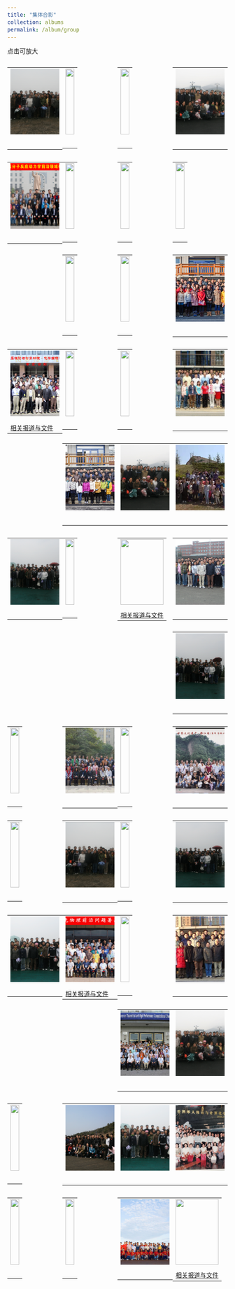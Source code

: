 ```yaml
---
title: "集体合影"
collection: albums
permalink: /album/group
---
```

点击可放大
<style>.gallery-img{height: 150px;object-fit: cover;margin-bottom: 8px;}</style>

<table style="float: left; width:25%; border:hidden; cellspacing:0; cellpadding:0"><tr><td><a href="../keli_photo/group/WeChat Image_20220323142515.jpg"><img class="gallery-img" src="../keli_photo/group/WeChat Image_20220323142515.jpg" width="100%"></a></td></tr><tr><td> <p>    </p></td></tr></table>
<table style="float: left; width:25%; border:hidden; cellspacing:0; cellpadding:0"><tr><td><a href="../keli_photo/group/WeChat Image_20220328131959.jpg"><img class="gallery-img" src="../keli_photo/group/WeChat Image_20220328131959.jpg" width="100%"></a></td></tr><tr><td> <p>    </p></td></tr></table>
<table style="float: left; width:25%; border:hidden; cellspacing:0; cellpadding:0"><tr><td><a href="../keli_photo/group/WeChat Image_20220328132052.jpg"><img class="gallery-img" src="../keli_photo/group/WeChat Image_20220328132052.jpg" width="100%"></a></td></tr><tr><td> <p>    </p></td></tr></table>
<table style="float: left; width:25%; border:hidden; cellspacing:0; cellpadding:0"><tr><td><a href="../keli_photo/group/WeChat Image_20220323142632.jpg"><img class="gallery-img" src="../keli_photo/group/WeChat Image_20220323142632.jpg" width="100%"></a></td></tr><tr><td> <p>    </p></td></tr></table>
<table style="float: left; width:25%; border:hidden; cellspacing:0; cellpadding:0"><tr><td><a href="../keli_photo/group/WeChat Image_20220518130034.jpg"><img class="gallery-img" src="../keli_photo/group/WeChat Image_20220518130034.jpg" width="100%"></a></td></tr><tr><td> <p>    </p></td></tr></table>
<table style="float: left; width:25%; border:hidden; cellspacing:0; cellpadding:0"><tr><td><a href="../keli_photo/group/2016.10.10.jpg"><img class="gallery-img" src="../keli_photo/group/2016.10.10.jpg" width="100%"></a></td></tr><tr><td> <p>    </p></td></tr></table>
<table style="float: left; width:25%; border:hidden; cellspacing:0; cellpadding:0"><tr><td><a href="../keli_photo/group/海边.jpg"><img class="gallery-img" src="../keli_photo/group/海边.jpg" width="100%"></a></td></tr><tr><td> <p>    </p></td></tr></table>
<table style="float: left; width:25%; border:hidden; cellspacing:0; cellpadding:0"><tr><td><a href="../keli_photo/group/WeChat Image_20220323142649.jpg"><img class="gallery-img" src="../keli_photo/group/WeChat Image_20220323142649.jpg" width="100%"></a></td></tr><tr><td> <p>    </p></td></tr></table>
<table style="float: left; width:25%; border:hidden; cellspacing:0; cellpadding:0"><tr><td><a href="../keli_photo/group/IMG_6588.JPG"><img class="gallery-img" src="../keli_photo/group/IMG_6588.JPG" width="100%"></a></td></tr><tr><td> <p>    </p></td></tr></table>
<table style="float: left; width:25%; border:hidden; cellspacing:0; cellpadding:0"><tr><td><a href="../keli_photo/group/金石滩.jpg"><img class="gallery-img" src="../keli_photo/group/金石滩.jpg" width="100%"></a></td></tr><tr><td> <p>    </p></td></tr></table>
<table style="float: left; width:25%; border:hidden; cellspacing:0; cellpadding:0"><tr><td><a href="../keli_photo/group/2013_1223.jpg"><img class="gallery-img" src="../keli_photo/group/2013_1223.jpg" width="100%"></a></td></tr><tr><td> <p>    </p></td></tr></table>
<table style="float: left; width:25%; border:hidden; cellspacing:0; cellpadding:0"><tr><td><a href="../keli_photo/group/2005.jpg"><img class="gallery-img" src="../keli_photo/group/2005.jpg" width="100%"></a></td></tr><tr><td> <a href="../docs/2005.pdf">相关报道与文件</a></td></tr></table>
<table style="float: left; width:25%; border:hidden; cellspacing:0; cellpadding:0"><tr><td><a href="../keli_photo/group/WeChat Image_20220323140824.jpg"><img class="gallery-img" src="../keli_photo/group/WeChat Image_20220323140824.jpg" width="100%"></a></td></tr><tr><td> <p>    </p></td></tr></table>
<table style="float: left; width:25%; border:hidden; cellspacing:0; cellpadding:0"><tr><td><a href="../keli_photo/group/2013.JPG"><img class="gallery-img" src="../keli_photo/group/2013.JPG" width="100%"></a></td></tr><tr><td> <p>    </p></td></tr></table>
<table style="float: left; width:25%; border:hidden; cellspacing:0; cellpadding:0"><tr><td><a href="../keli_photo/group/2009_0526.jpg"><img class="gallery-img" src="../keli_photo/group/2009_0526.jpg" width="100%"></a></td></tr><tr><td> <p>    </p></td></tr></table>
<table style="float: left; width:25%; border:hidden; cellspacing:0; cellpadding:0"><tr><td><a href="../keli_photo/group/20141201_GroupPhoto.jpg"><img class="gallery-img" src="../keli_photo/group/20141201_GroupPhoto.jpg" width="100%"></a></td></tr><tr><td> <p>    </p></td></tr></table>
<table style="float: left; width:25%; border:hidden; cellspacing:0; cellpadding:0"><tr><td><a href="../keli_photo/group/WeChat Image_20220323142227.jpg"><img class="gallery-img" src="../keli_photo/group/WeChat Image_20220323142227.jpg" width="100%"></a></td></tr><tr><td> <p>    </p></td></tr></table>
<table style="float: left; width:25%; border:hidden; cellspacing:0; cellpadding:0"><tr><td><a href="../keli_photo/group/WeChat Image_20220322205024.jpg"><img class="gallery-img" src="../keli_photo/group/WeChat Image_20220322205024.jpg" width="100%"></a></td></tr><tr><td> <p>    </p></td></tr></table>
<table style="float: left; width:25%; border:hidden; cellspacing:0; cellpadding:0"><tr><td><a href="../keli_photo/group/WeChat Image_20220323142601.jpg"><img class="gallery-img" src="../keli_photo/group/WeChat Image_20220323142601.jpg" width="100%"></a></td></tr><tr><td> <p>    </p></td></tr></table>
<table style="float: left; width:25%; border:hidden; cellspacing:0; cellpadding:0"><tr><td><a href="../keli_photo/group/WeChat Image_20220323142644.jpg"><img class="gallery-img" src="../keli_photo/group/WeChat Image_20220323142644.jpg" width="100%"></a></td></tr><tr><td> <p>    </p></td></tr></table>
<table style="float: left; width:25%; border:hidden; cellspacing:0; cellpadding:0"><tr><td><a href="../keli_photo/group/2017.jpg"><img class="gallery-img" src="../keli_photo/group/2017.jpg" width="100%"></a></td></tr><tr><td> <a href="../docs/2017.pdf">相关报道与文件</a></td></tr></table>
<table style="float: left; width:25%; border:hidden; cellspacing:0; cellpadding:0"><tr><td><a href="../keli_photo/group/WeChat Image_20220328132724.jpg"><img class="gallery-img" src="../keli_photo/group/WeChat Image_20220328132724.jpg" width="100%"></a></td></tr><tr><td> <p>    </p></td></tr></table>
<table style="float: left; width:25%; border:hidden; cellspacing:0; cellpadding:0"><tr><td><a href="../keli_photo/group/WeChat Image_20220323142448.jpg"><img class="gallery-img" src="../keli_photo/group/WeChat Image_20220323142448.jpg" width="100%"></a></td></tr><tr><td> <p>    </p></td></tr></table>
<table style="float: left; width:25%; border:hidden; cellspacing:0; cellpadding:0"><tr><td><a href="../keli_photo/group/WeChat Image_20220518130132.jpg"><img class="gallery-img" src="../keli_photo/group/WeChat Image_20220518130132.jpg" width="100%"></a></td></tr><tr><td> <p>    </p></td></tr></table>
<table style="float: left; width:25%; border:hidden; cellspacing:0; cellpadding:0"><tr><td><a href="../keli_photo/group/WeChat Image_20220322213943.jpg"><img class="gallery-img" src="../keli_photo/group/WeChat Image_20220322213943.jpg" width="100%"></a></td></tr><tr><td> <p>    </p></td></tr></table>
<table style="float: left; width:25%; border:hidden; cellspacing:0; cellpadding:0"><tr><td><a href="../keli_photo/group/2012.11.26.jpg"><img class="gallery-img" src="../keli_photo/group/2012.11.26.jpg" width="100%"></a></td></tr><tr><td> <p>    </p></td></tr></table>
<table style="float: left; width:25%; border:hidden; cellspacing:0; cellpadding:0"><tr><td><a href="../keli_photo/group/mmexport1651062737210.jpg"><img class="gallery-img" src="../keli_photo/group/mmexport1651062737210.jpg" width="100%"></a></td></tr><tr><td> <p>    </p></td></tr></table>
<table style="float: left; width:25%; border:hidden; cellspacing:0; cellpadding:0"><tr><td><a href="../keli_photo/group/2015.9.14.jpg"><img class="gallery-img" src="../keli_photo/group/2015.9.14.jpg" width="100%"></a></td></tr><tr><td> <p>    </p></td></tr></table>
<table style="float: left; width:25%; border:hidden; cellspacing:0; cellpadding:0"><tr><td><a href="../keli_photo/group/WeChat Image_20220323142355.jpg"><img class="gallery-img" src="../keli_photo/group/WeChat Image_20220323142355.jpg" width="100%"></a></td></tr><tr><td> <p>    </p></td></tr></table>
<table style="float: left; width:25%; border:hidden; cellspacing:0; cellpadding:0"><tr><td><a href="../keli_photo/group/WeChat Image_20220323141112.jpg"><img class="gallery-img" src="../keli_photo/group/WeChat Image_20220323141112.jpg" width="100%"></a></td></tr><tr><td> <p>    </p></td></tr></table>
<table style="float: left; width:25%; border:hidden; cellspacing:0; cellpadding:0"><tr><td><a href="../keli_photo/group/WeChat Image_20220323142617.jpg"><img class="gallery-img" src="../keli_photo/group/WeChat Image_20220323142617.jpg" width="100%"></a></td></tr><tr><td> <p>    </p></td></tr></table>
<table style="float: left; width:25%; border:hidden; cellspacing:0; cellpadding:0"><tr><td><a href="../keli_photo/group/WeChat Image_20220323142327.jpg"><img class="gallery-img" src="../keli_photo/group/WeChat Image_20220323142327.jpg" width="100%"></a></td></tr><tr><td> <p>    </p></td></tr></table>
<table style="float: left; width:25%; border:hidden; cellspacing:0; cellpadding:0"><tr><td><a href="../keli_photo/group/2021.png"><img class="gallery-img" src="../keli_photo/group/2021.png" width="100%"></a></td></tr><tr><td> <a href="../docs/2021.pdf">相关报道与文件</a></td></tr></table>
<table style="float: left; width:25%; border:hidden; cellspacing:0; cellpadding:0"><tr><td><a href="../keli_photo/group/WeChat Image_20220323142639.jpg"><img class="gallery-img" src="../keli_photo/group/WeChat Image_20220323142639.jpg" width="100%"></a></td></tr><tr><td> <p>    </p></td></tr></table>
<table style="float: left; width:25%; border:hidden; cellspacing:0; cellpadding:0"><tr><td><a href="../keli_photo/group/2008_1.jpg"><img class="gallery-img" src="../keli_photo/group/2008_1.jpg" width="100%"></a></td></tr><tr><td> <p>    </p></td></tr></table>
<table style="float: left; width:25%; border:hidden; cellspacing:0; cellpadding:0"><tr><td><a href="../keli_photo/group/W020141024386453400645.jpg"><img class="gallery-img" src="../keli_photo/group/W020141024386453400645.jpg" width="100%"></a></td></tr><tr><td> <p>    </p></td></tr></table>
<table style="float: left; width:25%; border:hidden; cellspacing:0; cellpadding:0"><tr><td><a href="../keli_photo/group/WeChat Image_20220323142254.jpg"><img class="gallery-img" src="../keli_photo/group/WeChat Image_20220323142254.jpg" width="100%"></a></td></tr><tr><td> <p>    </p></td></tr></table>
<table style="float: left; width:25%; border:hidden; cellspacing:0; cellpadding:0"><tr><td><a href="../keli_photo/group/会议合影.jpg"><img class="gallery-img" src="../keli_photo/group/会议合影.jpg" width="100%"></a></td></tr><tr><td> <p>    </p></td></tr></table>
<table style="float: left; width:25%; border:hidden; cellspacing:0; cellpadding:0"><tr><td><a href="../keli_photo/group/WeChat Image_20220323135337.jpg"><img class="gallery-img" src="../keli_photo/group/WeChat Image_20220323135337.jpg" width="100%"></a></td></tr><tr><td> <p>    </p></td></tr></table>
<table style="float: left; width:25%; border:hidden; cellspacing:0; cellpadding:0"><tr><td><a href="../keli_photo/group/WeChat Image_20220323142545.jpg"><img class="gallery-img" src="../keli_photo/group/WeChat Image_20220323142545.jpg" width="100%"></a></td></tr><tr><td> <p>    </p></td></tr></table>
<table style="float: left; width:25%; border:hidden; cellspacing:0; cellpadding:0"><tr><td><a href="../keli_photo/group/mmexport1651062750847.jpg"><img class="gallery-img" src="../keli_photo/group/mmexport1651062750847.jpg" width="100%"></a></td></tr><tr><td> <p>    </p></td></tr></table>
<table style="float: left; width:25%; border:hidden; cellspacing:0; cellpadding:0"><tr><td><a href="../keli_photo/group/WeChat Image_20220328132127.jpg"><img class="gallery-img" src="../keli_photo/group/WeChat Image_20220328132127.jpg" width="100%"></a></td></tr><tr><td> <p>    </p></td></tr></table>
<table style="float: left; width:25%; border:hidden; cellspacing:0; cellpadding:0"><tr><td><a href="../keli_photo/group/WeChat Image_20220323142656.jpg"><img class="gallery-img" src="../keli_photo/group/WeChat Image_20220323142656.jpg" width="100%"></a></td></tr><tr><td> <p>    </p></td></tr></table>
<table style="float: left; width:25%; border:hidden; cellspacing:0; cellpadding:0"><tr><td><a href="../keli_photo/group/微信图片_20220323131422.jpg"><img class="gallery-img" src="../keli_photo/group/微信图片_20220323131422.jpg" width="100%"></a></td></tr><tr><td> <p>    </p></td></tr></table>
<table style="float: left; width:25%; border:hidden; cellspacing:0; cellpadding:0"><tr><td><a href="../keli_photo/group/2016.jpg"><img class="gallery-img" src="../keli_photo/group/2016.jpg" width="100%"></a></td></tr><tr><td> <a href="../docs/2016.pdf">相关报道与文件</a></td></tr></table>
